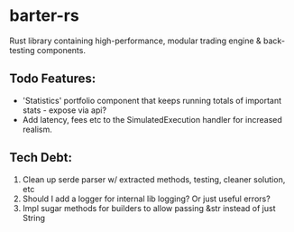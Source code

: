 # barter-rs
Rust library containing high-performance, modular trading engine & back-testing components.

[](barter_components.png "Example Barter Components Data Architecture")

## Todo Features:
- 'Statistics' portfolio component that keeps running totals of important stats - expose via api?
- Add latency, fees etc to the SimulatedExecution handler for increased realism.

## Tech Debt:
1. Clean up serde parser w/ extracted methods, testing, cleaner solution, etc
2. Should I add a logger for internal lib logging? Or just useful errors?
3. Impl sugar methods for builders to allow passing &str instead of just String
